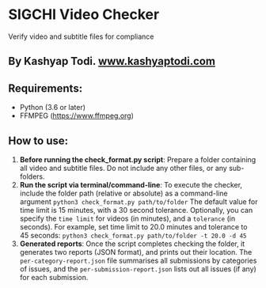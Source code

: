 # SIGCHI Video Checker
Verify video and subtitle files for compliance
## By Kashyap Todi. www.kashyaptodi.com

## Requirements:
* Python (3.6 or later)
* FFMPEG (https://www.ffmpeg.org)

## How to use:

1. **Before running the check_format.py script**: Prepare a folder containing all video and subtitle files. Do not include any other files, or any sub-folders.
2. **Run the script via terminal/command-line**:
To execute the checker, include the folder path (relative or absolute) as a command-line argument
`python3 check_format.py path/to/folder`
The default value for time limit is 15 minutes, with a 30 second tolerance. 
Optionally, you can specify the `time limit` for videos (in minutes), and a `tolerance` (in seconds).  For example, set time limit to 20.0 minutes and tolerance to 45 seconds:
`python3 check_format.py path/to/folder -t 20.0 -d 45`
3. **Generated reports**: Once the script completes checking the folder, it generates two reports (JSON format), and prints out their location. The `per-category-report.json` file summarises all submissions by categories of issues, and the `per-submission-report.json` lists out all issues (if any) for each submission.



